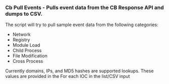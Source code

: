 ### Cb Pull Events - Pulls event data from the CB Response API and dumps to CSV. 

The script will try to pull sample event data from the following categories:
* Network
* Registry
* Module Load
* Child Process
* File Modification
* Cross Process

Currently domains, IPs, and MD5 hashes are supported lookups. These values are provided in the 
For each IOC in the list/CSV input